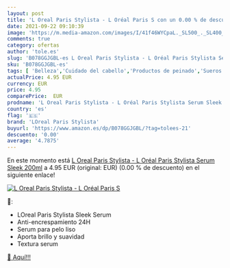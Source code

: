 ```yaml
---
layout: post
title: 'L Oreal Paris Stylista - L Oréal Paris S con un 0.00 % de descuento'
date: 2021-09-22 09:10:39
image: 'https://m.media-amazon.com/images/I/41f46WYCpaL._SL500_._SL400_.jpg'
comments: true
category: ofertas
author: 'tole.es'
slug: 'B078GGJGBL-es L Oreal Paris Stylista - L Oréal Paris Stylista Serum...'
sku: 'B078GGJGBL-es'
tags: [ 'Belleza','Cuidado del cabello','Productos de peinado','Sueros de pelo','loreal paris stylista','oréal', ]
actualPrice: 4.95 EUR
currency: EUR
price: 4.95
comparePrice:  EUR
prodname: 'L Oreal Paris Stylista - L Oréal Paris Stylista Serum Sleek 200ml'
country: 'es'
flag: '🇪🇸'
brand: 'LOreal Paris Stylista'
buyurl: 'https://www.amazon.es/dp/B078GGJGBL/?tag=tolees-21'
descuento: '0.00'
average: '4.7875'
---
```


En este momento está [L Oreal Paris Stylista - L Oréal Paris Stylista Serum Sleek 200ml](https://www.amazon.es/dp/B078GGJGBL/?tag=tolees-21) a 4.95 EUR (original:  EUR) (0.00 %  de descuento) en el siguiente enlace!

[![L Oreal Paris Stylista - L Oréal Paris S](https://m.media-amazon.com/images/I/41f46WYCpaL._SL500_._SL400_.jpg)](https://www.amazon.es/dp/B078GGJGBL/?tag=tolees-21)

🔎:

- LOreal Paris Stylista Sleek Serum
- Anti-encrespamiento 24H
- Serum para pelo liso
- Aporta brillo y suavidad
- Textura serum

[🛒 Aquí!!!](https://www.amazon.es/dp/B078GGJGBL/?tag=tolees-21)

